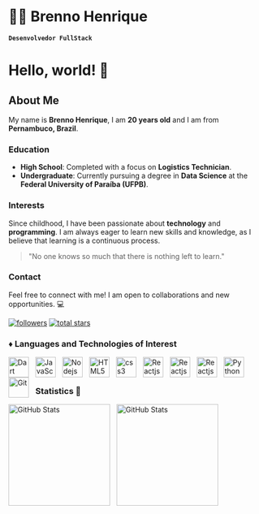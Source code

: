 # 👨‍💻 Brenno Henrique 

**`Desenvolvedor FullStack`**

# Hello, world! 👋

## About Me

My name is **Brenno Henrique**, I am **20 years old** and I am from **Pernambuco, Brazil**.

### Education

- **High School**: Completed with a focus on **Logistics Technician**.
- **Undergraduate**: Currently pursuing a degree in **Data Science** at the **Federal University of Paraíba (UFPB)**.

### Interests

Since childhood, I have been passionate about **technology** and **programming**. I am always eager to learn new skills and knowledge, as I believe that learning is a continuous process.

> "No one knows so much that there is nothing left to learn."

### Contact

Feel free to connect with me! I am open to collaborations and new opportunities. 💻

 <p align="left"> 
      <a href="https://github.com/brennohdev?tab=followers">
         <img alt="followers" title="Follow me on Github" src="https://custom-icon-badges.demolab.com/github/followers/brennohdev?color=236ad3&labelColor=1155ba&style=for-the-badge&logo=person-add&label=Follow&logoColor=white"/></a>
      <a href="https://github.com/brennohdev?tab=repositories&sort=stargazers">
         <img alt="total stars" title="Total stars on GitHub" src="https://custom-icon-badges.demolab.com/github/stars/brennohdev?color=55960c&style=for-the-badge&labelColor=488207&logo=star"/></a>
   </p>

### ♦ Languages and Technologies of Interest

<img 
align="left" 
alt="Dart"
title = "Dart"
width="40px" 
style="padding-right:10px;" 
src="https://cdn.jsdelivr.net/gh/devicons/devicon@latest/icons/dart/dart-original.svg" />
          
<img 
align="left" 
alt="JavaScript"
title = "JavaScript"
width="40px" 
style="padding-right:10px;" 
src="https://cdn.jsdelivr.net/gh/devicons/devicon@latest/icons/javascript/javascript-original.svg"/>

<img 
align="left" 
alt="Nodejs"
title = "Nodejs"
width="40px" 
style="padding-right:10px;" 
src="https://cdn.jsdelivr.net/gh/devicons/devicon@latest/icons/nodejs/nodejs-original.svg"/>

<img 
align="left" 
alt="HTML5"
title = "html5"
width="40px" 
style="padding-right:10px;" 
src="https://cdn.jsdelivr.net/gh/devicons/devicon@latest/icons/html5/html5-original.svg"/>

<img 
align="left" 
alt="css3"
title = "css3"
width="40px" 
style="padding-right:10px;" 
src="https://cdn.jsdelivr.net/gh/devicons/devicon@latest/icons/css3/css3-original.svg"/>

<img 
align="left" 
alt="Reactjs"
title = "Reactjs"
width="40px" 
style="padding-right:10px;" 
src="https://cdn.jsdelivr.net/gh/devicons/devicon@latest/icons/react/react-original.svg"/>

<img 
align="left" 
alt="Reactjs"
title = "Reactjs"
width="40px" 
style="padding-right:10px;" 
src="https://cdn.jsdelivr.net/gh/devicons/devicon@latest/icons/java/java-original.svg"/>

<img 
align="left" 
alt="Reactjs"
title = "Reactjs"
width="40px" 
style="padding-right:10px;" 
src="https://cdn.jsdelivr.net/gh/devicons/devicon@latest/icons/typescript/typescript-original.svg"/>

<img 
align="left" 
alt="Python"
title = "Python"
width="40px" 
style="padding-right:10px;" 
src="https://cdn.jsdelivr.net/gh/devicons/devicon@latest/icons/python/python-original.svg"/>
<img 
align="left" 
alt="Git"
title = "Git"
width="40px" 
style="padding-right:10px;" 
src="https://cdn.jsdelivr.net/gh/devicons/devicon@latest/icons/git/git-original.svg"/>

<br />
<br />

### Statistics 🎲

<p>
  <img 
    align="left" 
    alt="GitHub Stats" 
    height="200" 
    style="padding-right: 10px;" 
    src="https://github-readme-stats.vercel.app/api?username=brennohdev&show_icons=true&theme=tokyonight&include_all_commits=true&locale=pt-br" 
  />

<img 
      align="left" 
      alt="GitHub Stats" 
      height="200" 
      src="https://github-readme-stats.vercel.app/api/top-langs/?username=brennohdev&theme=tokyonight&layout=compact&custom_title=Tecnologias&langs_count=9" 
  />

</p>


